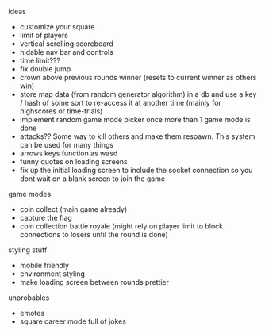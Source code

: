 ideas

- customize your square
- limit of players
- vertical scrolling scoreboard
- hidable nav bar and controls
- time limit???
- fix double jump
- crown above previous rounds winner (resets to current winner as others win)
- store map data (from random generator algorithm) in a db and use a key / hash of some sort to re-access it at another time (mainly for highscores or time-trials)
- implement random game mode picker once more than 1 game mode is done
- attacks?? Some way to kill others and make them respawn. This system can be used for many things
- arrows keys function as wasd
- funny quotes on loading screens
- fix up the initial loading screen to include the socket connection so you dont wait on a blank screen to join the game

game modes

- coin collect (main game already)
- capture the flag
- coin collection battle royale (might rely on player limit to block connections to losers until the round is done)

styling stuff

- mobile friendly
- environment styling
- make loading screen between rounds prettier

unprobables

- emotes
- square career mode full of jokes

